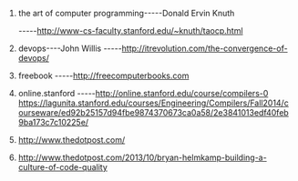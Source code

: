 1. the art of computer programming-----Donald Ervin Knuth

   -----http://www-cs-faculty.stanford.edu/~knuth/taocp.html

2. devops----John Willis
   -----http://itrevolution.com/the-convergence-of-devops/

3. freebook
   -----http://freecomputerbooks.com

4. online.stanford
   -----http://online.stanford.edu/course/compilers-0
   https://lagunita.stanford.edu/courses/Engineering/Compilers/Fall2014/courseware/ed92b25157d94fbe9874370673ca0a58/2e3841013edf40feb9ba173c7c10225e/

5. http://www.thedotpost.com/

6. http://www.thedotpost.com/2013/10/bryan-helmkamp-building-a-culture-of-code-quality